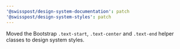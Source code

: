 ```yaml
---
'@swisspost/design-system-documentation': patch
'@swisspost/design-system-styles': patch
---
```


Moved the Bootstrap `.text-start`, `.text-center` and `.text-end` helper classes to design system styles.
